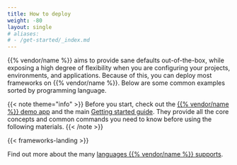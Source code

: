 ```yaml
---
title: How to deploy
weight: -80
layout: single
# aliases:
# - /get-started/_index.md
---
```


{{% vendor/name %}} aims to provide sane defaults out-of-the-box, while exposing a high degree of flexibility when you are configuring your projects, environments, and applications.
Because of this, you can deploy most frameworks on {{% vendor/name %}}.
Below are some common examples sorted by programming language. 

{{< note theme="info" >}}
Before you start, check out the [{{% vendor/name %}} demo app](https://console.upsun.com/projects/create-project) and the main [Getting started guide](/get-started/here). 
They provide all the core concepts and common commands you need to know before using the following materials.
{{< /note >}}

{{< frameworks-landing >}}

Find out more about the many [languages {{% vendor/name %}} supports](/languages/_index.md).